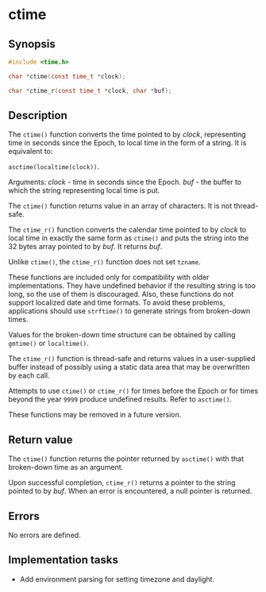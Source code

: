 # ctime

## Synopsis

```c
#include <time.h>

char *ctime(const time_t *clock);

char *ctime_r(const time_t *clock, char *buf);
```

## Description

The `ctime()` function converts the time pointed to by _clock_, representing time in seconds since the Epoch, to
local time in the form of a string. It is equivalent to:

`asctime(localtime(clock))`.

Arguments:
_clock_ - time in seconds since the Epoch.
_buf_ - the buffer to which the string representing local time is put.

The `ctime()` function returns value in an array of characters. It is not thread-safe.

The `ctime_r()` function converts the calendar time pointed to by _clock_ to local time in exactly the same form as
`ctime()` and puts the string into the 32 bytes array pointed to by _buf_. It returns _buf_.

Unlike `ctime()`, the `ctime_r()` function does not set `tzname`.

These functions are included only for compatibility with older implementations. They have undefined behavior if the
resulting string is too long, so the use of them is discouraged. Also, these functions do not support localized date
and time formats. To avoid these problems, applications should use `strftime()` to generate strings from broken-down
times.

Values for the broken-down time structure can be obtained by calling `gmtime()` or `localtime()`.

The `ctime_r()` function is thread-safe and returns values in a user-supplied buffer instead of possibly using a static
data area that may be overwritten by each call.

Attempts to use `ctime()` or `ctime_r()` for times before the Epoch or for times beyond the year `9999` produce
undefined results. Refer to `asctime()`.

These functions may be removed in a future version.

## Return value

The `ctime()` function returns the pointer returned by `asctime()` with that broken-down time as an argument.

Upon successful completion, `ctime_r()` returns a pointer to the string pointed to by _buf_. When an error is
encountered, a null pointer is returned.

## Errors

No errors are defined.

## Implementation tasks

* Add environment parsing for setting timezone and daylight.
